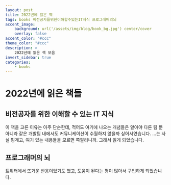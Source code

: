 ```yaml
---
layout: post
title: 2022년에 읽은 책
tags: books 비전공자를위한이해할수있는IT지식 프로그래머의뇌
accent_image:
    background: url('/assets/img/blog/book_bg.jpg') center/cover
    overlay: false
accent_color: "#ccc"
theme_color: "#ccc"
description: >
    2022년에 읽은 책 모음
invert_sidebar: true
categories:
    - books
---
```


# 2022년에 읽은 책들

## 비전공자를 위한 이해할 수 있는 IT 지식

이 책을 고른 이유는 아주 단순한데, 적어도 여기에 나오는 개념들은 알아야 다른 팀 뿐 아니라 같은 개발팀 내에서도 커뮤니케이션이 수월하지 않을까 싶어서였습니다.
...는 사실 핑계고, 여기 있는 내용들을 모르면 쪽팔리니까. 그래서 읽게 되었습니다.

## 프로그래머의 뇌

트위터에서 뜨거운 반응이었기도 했고, 도움이 된다는 평이 많아서 구입하게 되었습니다.
